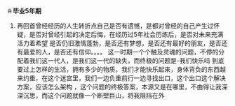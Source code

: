 ＃**毕业5年期**
1. 再回首曾经经历的人生转折点自己是否有遗憾，是都对曾经的自己产生过怀疑，是否对曾经引起的决定后悔，在经历过5年社会历练后，是否对未来充满活力着希望 
 是否仍旧激情蓬勃，是否还有梦想，是否还有最好的朋友，是否还有最爱的人，是否还有信仰。。。。 
 这一时期一个个触及灵魂的问题，不停的分配着我们这一代人，是我们这一代的缺失，而终极的问题是-我们快乐吗 
 到底要过上怎样的生活，拥有多少的物质，我们才能快乐起来，身体背负的东西越来约重，在这个迷宫里，我们一边负重前行一边寻找出口，这个出口这个解决方案，应该怎么架构 
 ，这个问题的终极答案，本源又是在哪里，不由得让我深深沉思，而这个问题就像一个断壁巨山，将我阻挡在外 
